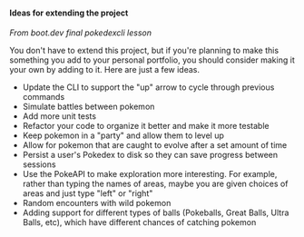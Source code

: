 #### Ideas for extending the project

*From boot.dev final pokedexcli lesson*

You don't have to extend this project, but if you're planning to make this something you add to your personal portfolio, you should consider making it your own by adding to it. Here are just a few ideas.

- Update the CLI to support the "up" arrow to cycle through previous commands
- Simulate battles between pokemon
- Add more unit tests
- Refactor your code to organize it better and make it more testable
- Keep pokemon in a "party" and allow them to level up
- Allow for pokemon that are caught to evolve after a set amount of time
- Persist a user's Pokedex to disk so they can save progress between sessions
- Use the PokeAPI to make exploration more interesting. For example, rather than typing the names of areas, maybe you are given choices of areas and just type "left" or "right"
- Random encounters with wild pokemon
- Adding support for different types of balls (Pokeballs, Great Balls, Ultra Balls, etc), which have different chances of catching pokemon